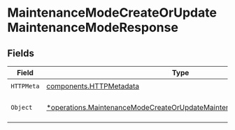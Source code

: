 # MaintenanceModeCreateOrUpdateMaintenanceModeResponse


## Fields

| Field                                                                                                                                                       | Type                                                                                                                                                        | Required                                                                                                                                                    | Description                                                                                                                                                 |
| ----------------------------------------------------------------------------------------------------------------------------------------------------------- | ----------------------------------------------------------------------------------------------------------------------------------------------------------- | ----------------------------------------------------------------------------------------------------------------------------------------------------------- | ----------------------------------------------------------------------------------------------------------------------------------------------------------- |
| `HTTPMeta`                                                                                                                                                  | [components.HTTPMetadata](../../models/components/httpmetadata.md)                                                                                          | :heavy_check_mark:                                                                                                                                          | N/A                                                                                                                                                         |
| `Object`                                                                                                                                                    | [*operations.MaintenanceModeCreateOrUpdateMaintenanceModeResponseBody](../../models/operations/maintenancemodecreateorupdatemaintenancemoderesponsebody.md) | :heavy_minus_sign:                                                                                                                                          | The request has succeeded.                                                                                                                                  |